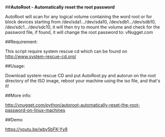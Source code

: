 ##**AutoRoot - Automatically reset the root password**

AutoRoot will scan for any logical volume containing the word root or for block devices starting from /dev/sda1.../dev/sda10, 
/dev/sdb1.../dev/sdb10, /dev/sdc1.../dev/sdc10, it will then try to mount the volume and check for the password file, if found, 
it will change the root password to: vNugget.com

##Requirement:

This script require system rescue cd which can be found on http://www.system-rescue-cd.org/ 

##Usage:

Download system rescue CD and put AutoRoot.py and autorun on the root directory of the ISO image, reboot your machine using the iso file,
and that's it!

##More info:

http://vnugget.com/python/autoroot-automatically-reset-the-root-password-on-linux-machines

##Demo

https://youtu.be/wby5bFK-Yy8

